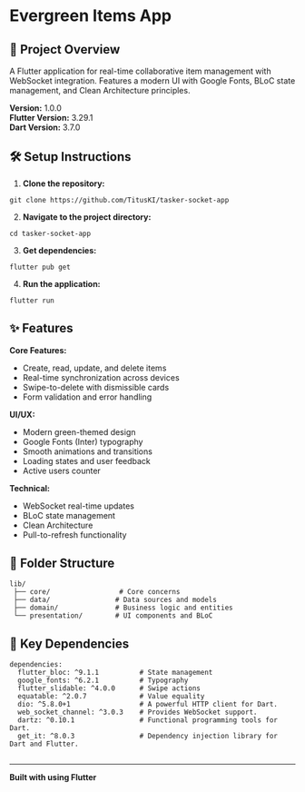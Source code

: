 # Evergreen Items App

## 📄 Project Overview

A Flutter application for real-time collaborative item management with WebSocket integration. Features a modern UI with Google Fonts, BLoC state management, and Clean Architecture principles.

**Version:** 1.0.0  
**Flutter Version:** 3.29.1  
**Dart Version:** 3.7.0

## 🛠️ Setup Instructions

1. **Clone the repository:**

```
git clone https://github.com/TitusKI/tasker-socket-app
```

2. **Navigate to the project directory:**

```
cd tasker-socket-app

```

3. **Get dependencies:**

```
flutter pub get

```

4. **Run the application:**

```
flutter run

```

## ✨ Features

**Core Features:**

- Create, read, update, and delete items
- Real-time synchronization across devices
- Swipe-to-delete with dismissible cards
- Form validation and error handling

**UI/UX:**

- Modern green-themed design
- Google Fonts (Inter) typography
- Smooth animations and transitions
- Loading states and user feedback
- Active users counter

**Technical:**

- WebSocket real-time updates
- BLoC state management
- Clean Architecture
- Pull-to-refresh functionality

## 📂 Folder Structure

```
lib/
 ├── core/                 # Core concerns
 ├── data/                # Data sources and models
 ├── domain/              # Business logic and entities
 └── presentation/        # UI components and BLoC

```

## 🔧 Key Dependencies

```
dependencies:
  flutter_bloc: ^9.1.1          # State management
  google_fonts: ^6.2.1          # Typography
  flutter_slidable: ^4.0.0      # Swipe actions
  equatable: ^2.0.7             # Value equality
  dio: ^5.8.0+1                 # A powerful HTTP client for Dart.
  web_socket_channel: ^3.0.3    # Provides WebSocket support.
  dartz: ^0.10.1                # Functional programming tools for Dart.
  get_it: ^8.0.3                # Dependency injection library for Dart and Flutter.


```

---

**Built with using Flutter**
